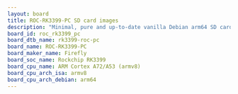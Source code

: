 ```yaml
---
layout: board
title: ROC-RK3399-PC SD card images
description: "Minimal, pure and up-to-date vanilla Debian arm64 SD card images for ROC-RK3399-PC by Firefly, SoC: Rockchip RK3399, CPU ISA: armv8"
board_id: roc_rk3399_pc
board_dtb_name: rk3399-roc-pc
board_name: ROC-RK3399-PC
board_maker_name: Firefly
board_soc_name: Rockchip RK3399
board_cpu_name: ARM Cortex A72/A53 (armv8)
board_cpu_arch_isa: armv8
board_cpu_arch_debian: arm64
---
```

